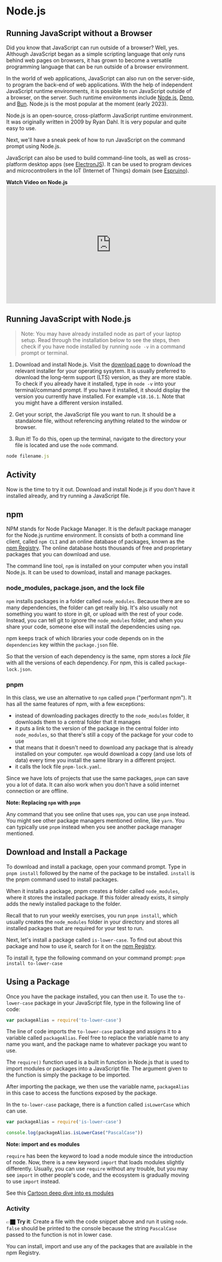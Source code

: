 # Node.js

## Running JavaScript without a Browser
Did you know that JavaScript can run outside of a browser? Well, yes. Although JavaScript began as a simple scripting language that only runs behind web pages on browsers, it has grown to become a versatile programming language that can be run outside of a browser environment.

In the world of web applications, JavaScript can also run on the server-side, to program the back-end of web applications. With the help of independent JavaScript runtime environments, it is possible to run JavaScript outside of a browser, on the server. Such runtime environments include [Node.js](https://nodejs.org/en), [Deno](https://deno.com/runtime), and [Bun](https://bun.sh/). Node.js is the most popular at the moment (early 2023).

Node.js is an open-source, cross-platform JavaScript runtime environment. It was originally written in 2009 by Ryan Dahl. It is very popular and quite easy to use.

Next, we'll have a sneak peek of how to run JavaScript  on the command prompt using Node.js.

<aside>

JavaScript can also  be used to build command-line tools, as well as cross-platform desktop apps (see  [ElectronJS](electron.js.org)). It can be used to program devices and microcontrollers in the IoT (Internet of Things) domain (see [Espruino](https://www.espruino.com/)).
</aside>

<summary><strong>Watch Video on Node.js</strong></summary>

<iframe width="560" height="315" src="https://www.youtube.com/embed/uVwtVBpw7RQ" title="YouTube video player" frameborder="0" allow="accelerometer; autoplay; clipboard-write; encrypted-media; gyroscope; picture-in-picture; web-share" allowfullscreen></iframe>


## Running JavaScript with Node.js

> Note: You may have already installed node as part of your laptop setup. Read through the installation below to see the steps, then check if you have node installed by running `node -v` in a command prompt or terminal.

1. Download and install Node.js. Visit the [download page](https://nodejs.org/en/download) to download the relevant installer for your operating sysytem. It is usually preferred to download the long-term support (LTS) version, as they are more stable. To check if you already have it installed, type in `node -v` into your terminal/command prompt. If you have it installed, it should display the version you currently have installed. For example `v18.16.1`. Note that you might have a different version installed.

2. Get your script, the JavaScript file you want to run. It should be a standalone file, without referencing anything related to the window or browser.

3. Run it! To do this, open up the terminal, navigate to the directory your file is located and use the `node` command.

```js
node filename.js
```

## Activity
Now is the time to try it out. Download and install Node.js if you don't have it installed already, and try running a JavaScript file.

## npm
NPM stands for Node Package Manager. It is the default package manager for the Node.js runtime environment. It consists of both a command line client, called `npm CLI` and an online database of packages, known as the [npm Registry](www.npmjs.com). The online database hosts thousands of free and proprietary packages that you can download and use.

The command line tool, `npm` is installed on your computer when you install Node.js. It can be used to download, install and manage packages.

### node_modules, package.json, and the lock file
`npm` installs packages in a folder called `node_modules`. Because there are so many dependencies, the folder can get really big. It's also usually not something you want to store in git, or upload with the rest of your code. Instead, you can tell git to ignore the `node_modules` folder, and when you share your code, someone else will install the dependencies using `npm`.

npm keeps track of which libraries your code depends on in the `dependencies` key within the `package.json` file.

So that the version of each dependency is the same, npm stores a _lock file_ with all the versions of each dependency. For npm, this is called `package-lock.json`.

### pnpm

In this class, we use an alternative to `npm` called `pnpm` ("performant npm"). It has all the same features of npm, with a few exceptions:
- instead of downloading packages directly to the `node_modules` folder, it downloads them to a central folder that it manages
- it puts a link to the version of the package in the central folder into `node_modules`, so that there's still a copy of the package for your code to use
- that means that it doesn't need to download any package that is already installed on your computer. `npm` would download a copy (and use lots of data) every time you install the same library in a different project.
- it calls the lock file `pnpm-lock.yaml`.

Since we have lots of projects that use the same packages, `pnpm` can save you a lot of data. It can also work when you don't have a solid internet connection or are offline.

**Note: Replacing `npm` with `pnpm`**

Any command that you see online that uses `npm`, you can use `pnpm` instead. You might see other package managers mentioned online, like `yarn`. You can typically use `pnpm` instead when you see another package manager mentioned.

## Download and Install a Package

To download and install a package, open your command prompt. Type in `pnpm install` followed by the name of the package to be installed. `install` is the pnpm command used to install packages. 

When it installs a package, pnpm creates a folder called `node_modules`, where it stores the installed package. If this folder already exists, it simply adds the newly installed package to the folder.

<aside>

Recall that to run your weekly exercises, you run `pnpm install`, which usually creates the `node_modules` folder in your directory and stores all installed packages that are required for your test to run.

</aside>

Next, let's install a package called `is-lower-case`. To find out about this package and how to use it, search for it on the [npm Registry](npmjs.com).

To install it, type the following command on your command prompt: `pnpm install to-lower-case`

## Using a Package

Once you have the package installed, you can then use it. To use the `to-lower-case`  package in your JavaScript file, type in the following line of code:

```js
var packageAlias = require('to-lower-case')
```

The line of code imports the `to-lower-case` package and assigns it to a variable called `packageAlias`. Feel free to replace the variable name to any name you want, and the package name to whatever package you want to use.

The `require()` function used is a built in function in Node.js that is used to import modules or packages into a JavaScript file. The argument given to the function is simply the package to be imported.

After importing the package, we then use the variable name, `packageAlias` in this case to access the functions exposed by the package.

In the `to-lower-case` package, there is a function called `isLowerCase` which can use.

```js
var packageAlias = require('is-lower-case')

console.log(packageAlias.isLowerCase("PascalCase"))
```

**Note: import and es modules**

`require` has been the keyword to load a node module since the introduction of node. Now, there is a new keyword `import` that loads modules slightly differently. Usually, you can use `require` without any trouble, but you may see `import` in other people's code, and the ecosystem is gradually moving to use `import` instead.

See this [Cartoon deep dive into es modules](https://hacks.mozilla.org/2018/03/es-modules-a-cartoon-deep-dive/)

### Activity

👉🏿 **Try it**:
Create a file with the code snippet above and run it using `node`. `false` should be printed to the console because the string `PascalCase` passed to the function is not in lower case.

You can install, import and use any of the packages that are available in the npm Registry.

